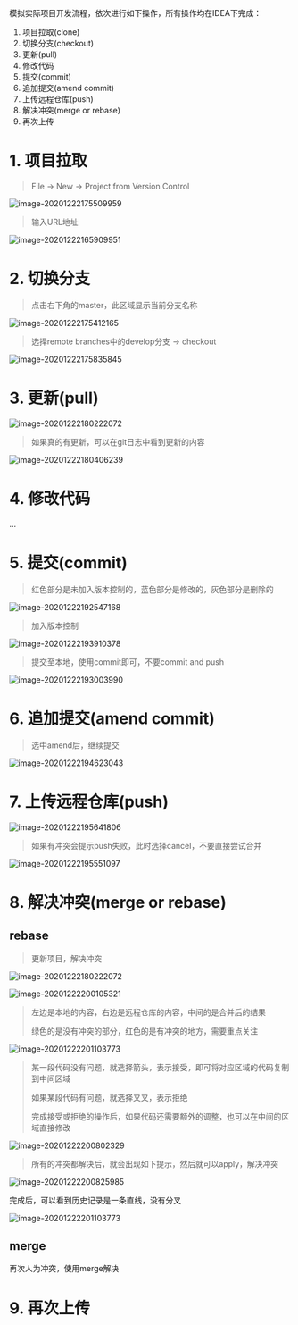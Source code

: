 模拟实际项目开发流程，依次进行如下操作，所有操作均在IDEA下完成：
1. 项目拉取(clone)
2. 切换分支(checkout)
3. 更新(pull)
4. 修改代码
5. 提交(commit)
6. 追加提交(amend commit)
7. 上传远程仓库(push)
8. 解决冲突(merge or rebase)
9. 再次上传

# 1. 项目拉取

> File -> New -> Project from Version Control

![image-20201222175509959](README.assets/image-20201222175509959.png)

> 输入URL地址

![image-20201222165909951](README.assets/image-20201222165909951.png)

# 2. 切换分支

> 点击右下角的master，此区域显示当前分支名称

![image-20201222175412165](README.assets/image-20201222175412165.png)

> 选择remote branches中的develop分支 -> checkout

![image-20201222175835845](README.assets/image-20201222175835845.png)

# 3. 更新(pull)

![image-20201222180222072](README.assets/image-20201222180222072.png)

> 如果真的有更新，可以在git日志中看到更新的内容

![image-20201222180406239](README.assets/image-20201222180406239.png)

# 4. 修改代码

...

# 5. 提交(commit)

> 红色部分是未加入版本控制的，蓝色部分是修改的，灰色部分是删除的

![image-20201222192547168](README.assets/image-20201222192547168.png)

> 加入版本控制

![image-20201222193910378](README.assets/image-20201222193910378.png)

> 提交至本地，使用commit即可，不要commit and push

![image-20201222193003990](README.assets/image-20201222193003990.png)

# 6. 追加提交(amend commit)

> 选中amend后，继续提交

![image-20201222194623043](README.assets/image-20201222194623043.png)

# 7. 上传远程仓库(push)

![image-20201222195641806](README.assets/image-20201222195641806.png)

> 如果有冲突会提示push失败，此时选择cancel，不要直接尝试合并

![image-20201222195551097](README.assets/image-20201222195551097.png)

# 8. 解决冲突(merge or rebase)

## rebase

> 更新项目，解决冲突

![image-20201222180222072](README.assets/image-20201222180222072.png)

![image-20201222200105321](README.assets/image-20201222200105321.png)

> 左边是本地的内容，右边是远程仓库的内容，中间的是合并后的结果
>
> 绿色的是没有冲突的部分，红色的是有冲突的地方，需要重点关注

![image-20201222201103773](README.assets/image-20201222200237627.png)

> 某一段代码没有问题，就选择箭头，表示接受，即可将对应区域的代码复制到中间区域
>
> 如果某段代码有问题，就选择叉叉，表示拒绝
>
> 完成接受或拒绝的操作后，如果代码还需要额外的调整，也可以在中间的区域直接修改

![image-20201222200802329](README.assets/image-20201222200802329.png)

> 所有的冲突都解决后，就会出现如下提示，然后就可以apply，解决冲突

![image-20201222200825985](README.assets/image-20201222200825985.png)

完成后，可以看到历史记录是一条直线，没有分叉

![image-20201222201103773](README.assets/image-20201222201103773.png)

## merge

再次人为冲突，使用merge解决

# 9. 再次上传

